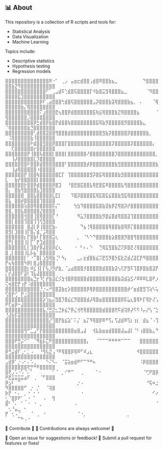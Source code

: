 ## 📊 About
This repository is a collection of R scripts and tools for:
- Statistical Analysis
- Data Visualization
- Machine Learning

Topics include:
- Descriptive statistics
- Hypothesis testing
- Regression models


⣿⣿⣿⣿⣿⣿⣿⣿⣿⣿⣿⣿⣿⣿⠿⠐⠁⠀⢀⡠⠀⣤⣶⣖⣾⣿⣿⢠⣾⣿⠿⣿⣿⣷⣦⣀⠀⠀⠀⠀⠀⠀⠀⠀⠙⣿⣿⣿⣿⣿⣿⣷⣝⠻⣿⣿⣿⣿⣿⣿⣿⣿⣿⣿⣿
⣿⣿⣿⣿⣿⣿⣿⣿⣿⣿⣿⣿⣿⠋⠁⢀⣠⣾⠯⢑⣾⣿⢯⣿⣿⣿⣿⡏⠺⣷⣿⣭⣻⢿⣿⣿⣿⣦⣀⠀⠀⠀⠀⠀⠀⠈⠻⣿⣿⣿⣿⣿⣿⣯⣹⣿⣿⣿⣿⣿⣿⣿⣿⣿⣿
⣿⣿⣿⣿⣿⣿⣿⣿⣿⣿⣿⡿⠏⢀⣴⣿⣿⣿⢓⣾⣿⢯⣿⣿⣿⣿⣿⣿⣠⡽⣿⣿⣿⣷⣽⢿⣿⣿⣿⣷⣦⡀⠀⠄⠀⠀⠀⠈⢿⣿⣿⣿⣿⣿⣷⡌⢿⣿⣿⣿⣿⣿⣿⣿⣿
⣿⣿⣿⣿⣿⣿⣿⣿⣿⣿⣿⠍⣰⣿⣿⣿⣟⢦⣿⣿⡿⣾⣿⣿⣿⣿⣿⣿⣯⢷⣮⢿⣿⣿⣿⣷⣝⢿⣿⣿⣿⣿⣦⠀⠀⠀⠀⠀⠈⢿⣿⣿⣿⣿⣿⣿⡨⣿⣿⣿⣿⣿⣿⣿⣿
⣿⣿⣿⣿⣿⣿⣿⣿⣿⡿⣓⣾⣿⡿⣷⣿⡟⣾⣿⣿⢷⣿⣿⣿⣿⣿⣿⣿⣿⣯⢿⣷⡻⣿⣿⣿⣿⣿⡻⣿⣿⣿⣿⣷⣄⠀⠀⠀⠀⠈⢿⣿⣿⣿⣿⣿⣷⣙⣿⣿⣿⣿⣿⣿⣿
⣿⣿⣿⣿⣿⣿⣿⣿⣿⢃⣾⣿⣿⣽⣿⣿⢻⣿⣿⣿⣾⣿⣿⣿⣿⣿⣿⣿⣿⣿⣿⣻⣷⡽⣿⣿⣿⣿⣿⡽⣿⣿⣿⣿⣿⣷⡀⠀⠀⠀⠨⢿⣿⣿⣿⣿⣿⣷⠸⣿⣿⣿⣿⣿⣿
⣿⣿⣿⣿⣿⣿⣿⣿⠗⣾⣿⣿⣻⣿⣿⡿⣿⣿⣿⡏⣿⣿⣿⣿⣿⣿⣿⣿⣿⣿⣿⣿⣿⣿⡽⣿⣿⣿⣿⣿⡽⣿⣿⣿⣿⣿⣿⡄⠀⠀⠀⢏⣿⣿⣿⣿⣿⣿⡖⣿⣿⣿⣿⣿⣿
⣿⣿⣿⣿⣿⣿⣿⡟⢸⣿⣿⢧⣿⣿⣿⡇⣿⣿⣿⡇⣿⣿⣿⣿⣿⣿⠜⣿⣿⣿⣿⣿⣿⣿⣿⡹⣿⣿⣿⣿⣿⣿⣿⣿⣿⣿⣿⣿⡀⠀⠀⢸⡼⣿⣿⣿⣿⣿⣇⡹⣿⣿⣿⣿⣿
⣿⣿⣿⣿⣿⣿⣿⠗⣿⣿⡿⣾⣿⣿⣿⣿⣿⣿⣿⠃⣿⣿⣿⣿⣿⣿⡾⡿⣿⣿⣿⣿⣿⣿⣿⣷⣻⣿⣿⣿⣿⣿⣿⣿⣿⣿⣿⣿⣷⠀⠀⢸⣴⢿⣿⣿⣿⣿⣿⠰⣿⣿⣿⣿⣿
⣿⣿⣿⣿⣿⣿⡟⢸⣿⣿⢷⣿⣿⣿⣿⣿⣿⣏⡏⠀⢹⣿⣿⣿⣿⣿⣿⣻⡽⣿⣯⢿⣿⣿⣿⣿⣷⣻⣿⣿⣿⣿⣿⣿⣿⣿⣿⣿⣿⣇⠀⠀⣷⡞⣿⣿⣿⣿⣿⡇⣿⣿⣿⣿⣿
⣿⣿⣿⣿⣿⣿⡗⣿⣿⡿⣾⣿⣿⣿⣿⡿⣿⣹⠀⠀⠘⣿⣟⣿⣯⣿⣿⣧⢿⣟⣿⣯⠿⣿⣿⣿⣿⣧⢻⣿⣿⣿⣿⣿⣿⣿⣿⣿⣿⣿⡄⠀⣿⣷⢻⣿⣿⣿⣿⣧⣹⣿⣿⣿⣿
⣿⣿⣿⣿⣿⣿⠀⣿⣿⣧⣿⣿⣿⣿⣿⣇⣏⡇⠀⠀⠀⠹⣿⡽⣿⣿⣿⣿⣯⢿⣯⣿⣯⣮⣿⣿⣷⣻⣯⢿⣿⣿⣿⣿⣿⣿⣿⣿⣿⣿⣧⠀⣿⣿⡾⣿⣿⣿⣿⣿⢹⣿⣿⣿⣿
⣿⣿⣿⣿⣿⣿⢵⣿⣿⢿⣿⣿⣿⣿⣿⡯⡌⠁⠀⠀⠀⠀⢳⣳⠹⣿⣿⣿⣿⣯⣿⣷⣽⣷⡿⣝⢿⣿⡽⡞⣿⣿⣿⣿⣿⣿⣿⣿⣿⣿⣿⡀⣿⣿⣧⣿⣿⣿⣿⣿⣜⣿⣿⣿⣿
⣿⣿⣿⣿⣿⣿⢺⣿⣿⢸⣿⢿⣿⣿⣿⡏⠘⠀⠀⠀⠀⠀⠀⠻⣥⡹⣿⣿⣿⣿⣷⡻⣿⣮⣿⣾⢿⣿⣿⣽⢹⣿⣿⣿⣿⣿⣿⣿⣿⣿⣿⡇⣿⣿⣿⢹⣿⣿⢹⢹⢫⣻⣿⣿⣿
⣿⣿⣿⣿⣿⣿⠀⣿⣼⡇⡿⢸⣿⣿⣟⣷⠄⠀⠀⠀⠀⠀⠀⠀⠙⣦⢘⢿⣿⣿⣿⣿⣿⢿⣿⣿⣷⣿⢿⡿⡍⣿⣿⣿⣿⣿⣿⣿⣿⣿⣻⡇⣹⣿⣿⢸⡏⣿⡌⣾⡈⣨⢿⣿⣿
⣿⣿⣿⣿⣿⣿⡆⡏⣿⣷⠇⡏⣿⣿⣿⣭⢆⠀⠀⠀⠀⠀⠀⡀⠀⠈⠣⠑⠙⣿⣿⣿⣿⣷⣵⣿⣿⣿⡻⣿⣿⢻⣿⣿⣿⣿⣿⣿⣿⣿⡛⡇⣿⣿⣿⢸⡇⡏⠁⡟⣹⣾⣿⣿⣿
⣿⣿⣿⣿⣿⣿⣇⡇⣹⣿⡞⡿⣼⣿⣿⡿⣎⢆⠀⠀⠀⠀⠐⠀⠃⠆⠄⠑⠀⠀⢙⢿⣯⣻⣿⣷⣝⢝⡿⣿⣟⢜⢿⣿⣿⣿⣿⣿⣿⣿⢀⡇⣿⣿⣿⢸⣇⡧⣦⠁⣿⣿⣿⣿⣿
⣿⣿⣿⣿⣿⣿⡇⠁⠐⠉⣿⡇⣱⣻⢿⣷⢈⠃⠳⡄⠀⠀⠀⣀⡄⣖⣾⣿⣷⣮⡩⣟⣫⡻⣿⡳⣯⣗⣝⣾⣜⣽⣏⡟⠻⣿⣿⣿⣿⡟⢦⢷⣿⣿⣿⠳⡿⡇⣿⣰⣿⣿⣿⣿⣿
⣿⣿⣿⣿⣿⣿⣿⡆⠾⣎⢸⡇⡏⢧⡸⡻⡞⣷⡀⠈⣠⣴⣿⣿⣿⡺⣿⣿⣿⣿⣿⣾⣿⣿⣷⣽⢢⢏⡟⣻⠯⢹⣿⡿⣿⣷⣿⣽⡟⡍⡞⣼⣿⣿⠏⣽⠇⢹⣧⣼⣿⣿⣿⣿⣿
⣿⣿⣿⣿⣿⣿⣿⣿⣦⣙⡖⠹⡃⡞⣷⣽⣎⡪⣳⢺⣿⡿⣿⣿⣿⣿⣾⣿⣿⣿⣿⣿⣿⣿⣿⣿⣷⣽⣾⣵⣫⠜⠿⠿⠿⣇⣿⠟⡰⢍⢶⣿⣟⡟⢰⡟⠨⣾⣿⣿⣿⣿⣿⣿⣿
⣿⣿⣿⣿⣿⣿⣿⣿⣿⣿⣿⡘⡐⠤⠚⣿⣿⣽⣷⣖⡵⣿⣿⣿⣿⣿⡿⢿⡿⣿⣿⣿⣿⣿⣿⣿⣿⣿⣿⡾⠊⣶⣾⣿⣻⢹⢵⠣⢥⢫⣿⡟⢊⠀⡟⣐⣽⣿⣿⣿⣿⣿⣿⣿⣿
⣿⣿⣿⣿⣿⣿⣿⣿⣿⣿⣿⣿⡵⢱⣦⡬⣻⣿⡹⣿⣮⣎⡻⣿⣿⣿⣾⡼⢿⣿⣶⣿⣿⣿⣿⣿⣿⡿⡯⣥⣆⣿⢿⠗⡏⢿⡗⢜⢡⠟⢏⣶⡿⠒⣼⣿⣿⣿⣿⣿⣿⣿⣿⣿⣿
⣿⣿⣿⣿⣿⣿⣿⣿⣿⣿⣿⣿⣧⡘⣛⣝⣂⣙⡷⣮⡙⡿⣌⢺⢟⢿⣿⣿⣿⣿⣿⣾⣿⣿⣿⢟⠯⣾⢽⡿⡼⠫⠫⠸⡤⡜⢣⠈⣑⢘⣼⣷⡯⣽⣿⣿⣿⣿⣿⣿⣿⣿⣿⣿⣿
⣿⣿⣿⣿⣿⣿⣿⣿⣿⣿⣿⣿⣿⣿⡜⢹⣿⡟⣷⣮⣵⠁⠅⡌⠀⣦⡍⠻⢿⣿⡿⠿⠛⢫⡄⢫⣼⣾⠿⢫⡆⢰⡆⠀⣾⣦⠈⠠⢹⣿⣿⣿⣿⣿⣿⣿⣿⣿⣿⣿⣿⣿⣿⣿⣿
⣿⣿⣿⣿⣿⣿⢻⠋⣁⣠⠋⡟⣿⣿⣿⣿⣿⣿⣿⣿⣿⣿⣶⣿⣠⣼⠀⠀⢺⣧⣷⣶⣶⣾⣿⣿⣿⣼⣤⣼⡇⠈⠃⢰⣿⣿⣷⣄⠙⣿⣿⣿⣿⣿⣿⣿⣿⣿⣿⣿⣿⣿⣿⣿⣿
⣿⣿⣿⠟⣛⡬⠊⠁⠀⠈⠻⣷⡧⣍⠟⣿⣿⣿⣿⣿⣿⣿⣿⣿⣿⣿⡄⠀⠀⠈⠉⠉⠉⠛⠛⠛⠛⠉⠉⠉⠀⠀⠀⣿⣿⣿⣿⣿⣿⣿⣿⣿⣿⣿⣿⣿⣿⣿⣿⣿⣿⣿⣿⣿⣿
⡿⢛⣬⣾⠏⢀⠂⡁⠠⠀⠀⠘⢻⢧⣝⢠⠘⠟⢿⣿⣿⡿⢿⠿⠋⠾⣠⣆⠀⠀⠀⠀⠀⠀⠀⠀⠀⠀⠀⠀⠀⠀⠺⣿⣿⣿⣿⣿⣿⣿⣿⣿⣿⣿⣿⣿⣿⣿⣿⣿⣿⣿⣿⣿⣿
⣠⣾⡿⠁⡐⠠⠂⠄⠡⢀⠀⠀⠀⠑⠌⠣⠄⠀⠈⣭⣵⣶⣾⠟⠋⠉⠙⠛⠦⠀⠀⠀⠀⠀⠀⠀⠀⠀⠀⠀⠀⠀⠀⠨⡿⣿⣿⣿⣿⣿⣿⣿⣿⣿⣿⣿⢟⡛⠛⠟⣿⣿⣿⣿⣿
⣿⢟⡠⠡⠐⠡⠈⠄⠁⠀⠀⠀⠀⠀⠀⠁⠈⠀⡀⠊⠛⠉⠀⠀⢀⠀⠀⠀⠀⠁⠂⠀⠀⠀⠀⠀⠀⠀⠀⠀⠀⠀⠀⠀⠈⢋⠟⣿⡿⠟⣟⣭⣭⣭⣭⣴⠏⠀⢀⠀⠈⠋⣿⣿⣿
⡿⣢⠇⠀⠉⠀⠀⠀⠀⠀⠀⠀⠀⠀⠀⠀⠀⠀⠀⠀⠀⠀⠀⡐⠠⠀⠀⠀⠀⠀⠀⠀⠀⠀⠀⠀⠀⠀⠀⠀⠀⠀⠀⠀⠀⠘⢯⠶⣐⠻⣿⣿⣿⣿⣿⠋⠀⡐⠀⡈⠀⠀⠈⢽⣿
⡷⡟⠀⠂⠄⠀⡀⠐⠀⠂⠐⠀⠀⠀⠀⠀⠀⠀⠀⠀⠀⠀⠀⠀⠐⠀⠀⠀⠀⠀⠀⠀⠀⠀⠀⠀⠀⠀⠀⠀⠀⠀⠀⠀⠀⠀⠀⠊⠔⢂⠈⣿⡿⠟⠁⢀⠐⠀⠁⠀⠀⠠⠀⠀⢻
⣿⠃⠈⠄⠀⠁⠀⠐⠀⠐⠀⡀⠀⠀⠀⠀⠀⠀⠀⠀⠀⠀⠠⠀⠀⠀⠀⠀⠀⠀⠀⠀⠀⠀⠀⠀⠀⠀⠀⠀⠀⠀⠀⠀⠀⠀⠀⠀⠈⠀⢂⠘⣤⣀⠀⠂⠀⠀⠀⠀⠀⠀⠀⠀⠀
⡟⠀⢂⠠⠈⠀⠀⠀⠈⠀⢀⠀⠐⠀⠀⠀⠀⠀⠀⠀⠀⠀⠀⠈⠐⡀⠀⠀⠀⠀⠀⠀⠀⠀⠀⠀⠀⠀⠀⡀⠀⠀⠀⠀⠀⠀⠀⠀⠀⠀⠀⠀⠀⠉⠓⠠⠐⠀⠀⠀⠀⠀⠀⠀⠀


💖 Contribute 💖
🌟 Contributions are always welcome! 🌟

📝 Open an issue for suggestions or feedback!
🌸 Submit a pull request for features or fixes!
